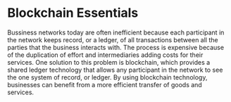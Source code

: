 # Blockchain Essentials
Bussiness networks today are often inefficient because each participant in the network keeps record, or a ledger, of all transactions between all the parties that the business interacts with. The process is expensive because of the duplication of effort and intermediaries adding costs for their services.
One solution to this problem is blockchain, which provides a shared ledger technology that allows any participant in the network to see the one system of record, or ledger. By using blockchain technology, businesses can benefit from a more efficient transfer of goods and services.

